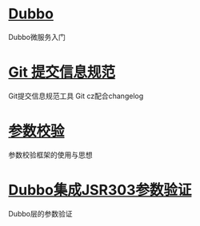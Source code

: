 # [Dubbo](/Dubbo3.0)

Dubbo微服务入门

# [Git 提交信息规范](/Gitcz使用)

Git提交信息规范工具 Git cz配合changelog

# [参数校验](/SpringBoot参数校验)

参数校验框架的使用与思想

# [Dubbo集成JSR303参数验证](/Dubbo集成JSR303参数验证)

Dubbo层的参数验证
